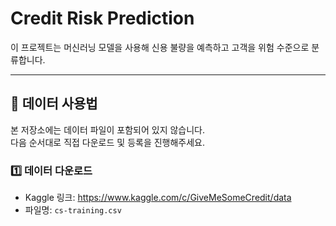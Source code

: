 # Credit Risk Prediction

이 프로젝트는 머신러닝 모델을 사용해 신용 불량을 예측하고 고객을 위험 수준으로 분류합니다.

---

## 📂 데이터 사용법

본 저장소에는 데이터 파일이 포함되어 있지 않습니다.  
다음 순서대로 직접 다운로드 및 등록을 진행해주세요.

### 1️⃣ 데이터 다운로드
- Kaggle 링크: https://www.kaggle.com/c/GiveMeSomeCredit/data
- 파일명: `cs-training.csv`
